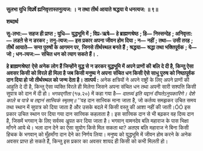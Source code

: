 **सुलभा युधि विप्रर्षे ह्यनिवृत्तास्तनुत्यज: ।** **न तथा तीर्थ आयाते श्रद्धया ये धनत्यज: ॥ ९॥** 

**शब्दार्थ** 

**सु-लभा:—** **सहज ही प्राप्त** **; युधि—** **युद्धभूमि में** **; विप्र-ऋषे—** **हे ब्राह्मणश्रेष्ठ** **; हि—** **निस्सन्देह** **; अनिवृत्ता:—** **लडऩे से न डरकर** **;** **तनु-त्यज:—** **इस प्रकार अपना जीवन होम दिया** **; न—** **नहीं** **; तथा—** **उसी तरह** **; तीर्थे आयाते—** **सन्त पुरुषों के आगमन पर,** **जिनसे तीर्थस्थल बनते हैं** **; श्रद्धया—** **श्रद्धा तथा भक्तिपूर्वक** **; ये—** **जो** **; धन-त्यज:—** **संचित धन को त्याग सकते हैं।** **.** 

**हे ब्राह्मणश्रेष्ठ! ऐसे अनेक लोग हैं जिन्होंने युद्ध से न डरकर युद्धभूमि में अपने प्राणों की** **बलि दे दी है, किन्तु ऐसा अवसर किसी को विरले ही मिला है जब किसी मनुष्य ने अपना** **संचित धन किसी ऐसे साधु पुरुष को निष्ठापूर्वक दान दिया हो जो तीर्थस्थल को जन्म देता है।** **तात्पर्य :** अनेक क्षत्रियों ने अपने राष्ट्रों के लिए अपने प्राणों की आहुति दे दी है, किन्तु ऐसा व्यक्ति विरले ही मिलेगा जिसने अपना संचित धन तथा अपनी सारी सश्पत्ति किसी सुपात्र को दान में दी हो। *भगवद्गीता* (१७.२०) में कहा गया है— *दातव्यं इति यद्दानं दीयतेऽनुपकारिणे।* *देशे काले च पात्रे च तद्दानं सात्त्विकं स्मृतम्॥* ''वह दान सात्त्विक माना जाता है, जो कर्तव्य समझकर उचित समय तथा स्थान में सुपात्र को दिया जाता है और उसके बदले में किसी वस्तु की आशा नहीं की जाती।ÓÓ इस प्रकार उचित स्थान पर दिया गया दान सात्त्विक कहलाता है। इस सात्त्विक दान से भी बढ़कर वह दिव्य दान है, जिसमें भगवान् के लिए सर्वस्व अॢपत कर दिया जाता है। भगवान् वामनदेव बलि महाराज के पास भिक्षा माँगने आये थे। भला दान देने का ऐसा सुयोग किसे मिल सकता था? अतएव बलि महाराज ने बिना किसी हिचक के भगवान् को मुँहमाँगा दान देने का निर्णय लिया। मनुष्य को युद्धभूमि में जीवन होम करने के अनेक अवसर प्राप्त हो सकते हैं, किन्तु इस प्रकार का अवसर शायद ही किसी को कभी मिलती हो।  